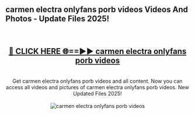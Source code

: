<h2>carmen electra onlyfans porb videos Videos And Photos - Update Files 2025!</h2>
<br>
<div align="center">
<h2><a href="https://linkcuts.com/hfmhzwbr" rel="nofollow">🔴 CLICK HERE 🌐==►► carmen electra onlyfans porb videos</a></h2>
<br>
Get carmen electra onlyfans porb videos and all content. Now you can access all videos and pictures of carmen electra onlyfans porb videos. New Updated Files 2025!
<br>
<br>
<a href="https://linkcuts.com/hfmhzwbr" rel="nofollow" data-target="animated-image.originalLink"><img src="https://i.ibb.co.com/WyWwxjT/player-gif2.gif" alt="carmen electra onlyfans porb videos" style="max-width: 100%; display: inline-block;" data-target="animated-image.originalImage"></a>
</div>
<br>